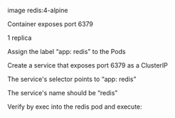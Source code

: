 
image redis:4-alpine

Container exposes port 6379

1 replica

Assign the label “app: redis” to the Pods

Create a service that exposes port 6379 as a ClusterIP

The service's selector points to “app: redis”

The service's name should be “redis”

Verify by exec into the redis pod and execute: